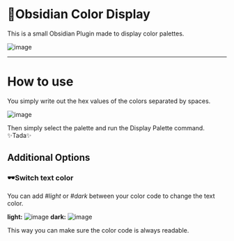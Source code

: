 # 🎨Obsidian Color Display
This is a small Obsidian Plugin made to display color palettes.

![image](https://github.com/user-attachments/assets/eb291e49-3acc-46d2-a13b-b1f5c88f3f69)

---
# How to use

You simply write out the hex values of the colors separated by spaces. 

![image](https://github.com/user-attachments/assets/4dd0e581-f4c2-4aa6-8588-eb84b34ffa5d)

Then simply select the palette and run the Display Palette command. ✨Tada✨

## Additional Options

### 🕶️Switch text color

You can add _#light_ or _#dark_ between your color code to change the text color. 

**light:** ![image](https://github.com/user-attachments/assets/6fe07246-ea45-4581-abfb-583f02225222)
**dark:** ![image](https://github.com/user-attachments/assets/c9392b1a-0f52-4792-af95-c32835f14647)

This way you can make sure the color code is always readable.



